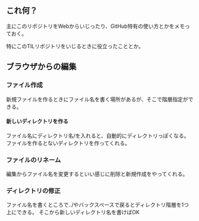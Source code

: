 ## これ何？

主にこのリポジトリをWebからいじったり、GitHub特有の使い方とかをメモっておく。

特にこのTILリポジトリをいじるときに役立ったこととか。

## ブラウザからの編集

### ファイル作成

新規ファイルを作るときにファイル名を書く場所があるが、そこで階層指定ができる。

#### 新しいディレクトリを作る

ファイル名にディレクトリ名/を入れると、自動的にディレクトリっぽくなる。
ファイルを作るとないディレクトリを作ってくれる。

### ファイルのリネーム

編集からファイル名を変更するといい感じに削除と新規作成をやってくれる。

### ディレクトリの修正

ファイル名を書くところで../やバックスペースで戻るとディレクトリ階層を1つ上にできる。
そこから新しいディレクトリ名を書けばOK
